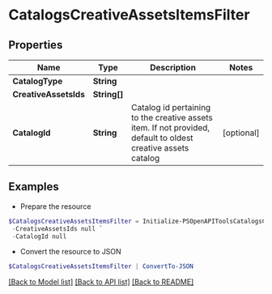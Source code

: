 # CatalogsCreativeAssetsItemsFilter
## Properties

Name | Type | Description | Notes
------------ | ------------- | ------------- | -------------
**CatalogType** | **String** |  | 
**CreativeAssetsIds** | **String[]** |  | 
**CatalogId** | **String** | Catalog id pertaining to the creative assets item. If not provided, default to oldest creative assets catalog | [optional] 

## Examples

- Prepare the resource
```powershell
$CatalogsCreativeAssetsItemsFilter = Initialize-PSOpenAPIToolsCatalogsCreativeAssetsItemsFilter  -CatalogType null `
 -CreativeAssetsIds null `
 -CatalogId null
```

- Convert the resource to JSON
```powershell
$CatalogsCreativeAssetsItemsFilter | ConvertTo-JSON
```

[[Back to Model list]](../README.md#documentation-for-models) [[Back to API list]](../README.md#documentation-for-api-endpoints) [[Back to README]](../README.md)

